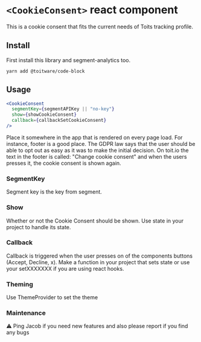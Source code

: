 # `<CookieConsent>` react component

This is a cookie consent that fits the current needs of Toits tracking profile.

## Install

First install this library and segment-analytics too.

```shell
yarn add @toitware/code-block
```

## Usage

```jsx
<CookieConsent
  segmentKey={segmentAPIKey || "no-key"}
  show={showCookieConsent}
  callback={callbackSetCookieConsent}
/>
```

Place it somewhere in the app that is rendered on every page load. For instance, footer is a good place. The GDPR law says that the user should be able to opt out as easy as it was to make the initial decision. On toit.io the text in the footer is called: "Change cookie consent" and when the users presses it, the cookie consent is shown again.

### SegmentKey

Segment key is the key from segment.

### Show

Whether or not the Cookie Consent should be shown. Use state in your project to handle its state.

### Callback

Callback is triggered when the user presses on of the components buttons (Accept, Decline, x). Make a function in your project that sets state or use your setXXXXXXX if you are using react hooks.

### Theming

Use ThemeProvider to set the theme

### Maintenance

⚠️ Ping Jacob if you need new features and also please report if you find any bugs
